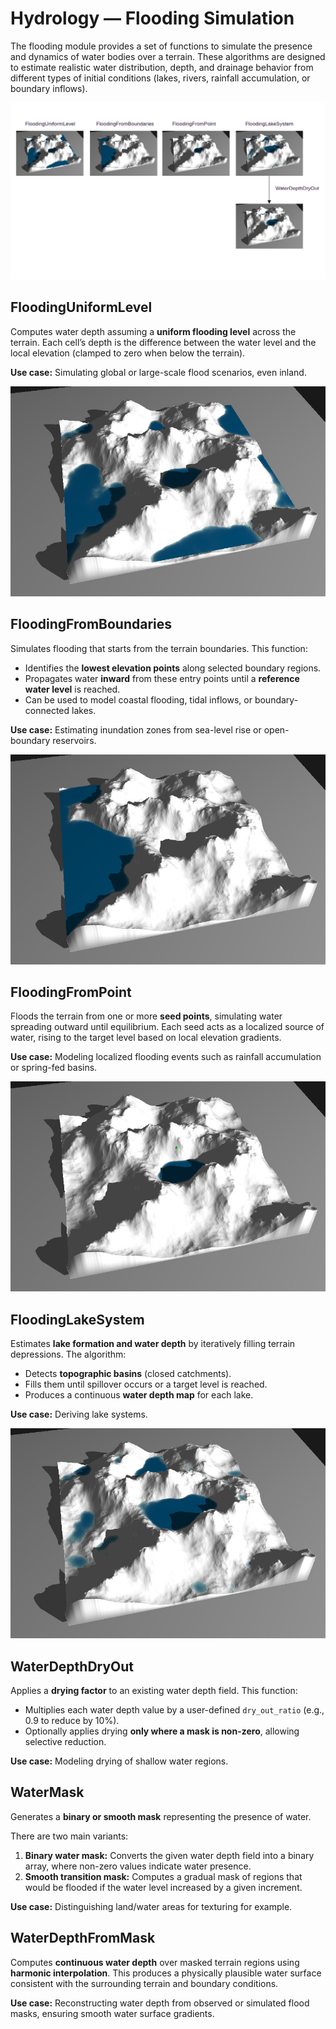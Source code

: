 # Hydrology — Flooding Simulation

The flooding module provides a set of functions to simulate the presence and dynamics of
water bodies over a terrain. These algorithms are designed to estimate realistic water
distribution, depth, and drainage behavior from different types of initial conditions
(lakes, rivers, rainfall accumulation, or boundary inflows).

![img](flooding.png)

## FloodingUniformLevel

Computes water depth assuming a **uniform flooding level** across the terrain. Each cell’s
depth is the difference between the water level and the local elevation (clamped to zero
when below the terrain).

**Use case:** Simulating global or large-scale flood scenarios, even inland.

![img](flooding_uniform.jpg)

## FloodingFromBoundaries

Simulates flooding that starts from the terrain boundaries. This function:

- Identifies the **lowest elevation points** along selected boundary regions.
- Propagates water **inward** from these entry points until a **reference water level** is
  reached.
- Can be used to model coastal flooding, tidal inflows, or boundary-connected lakes.

**Use case:** Estimating inundation zones from sea-level rise or open-boundary reservoirs.

![img](flooding_border.jpg)

## FloodingFromPoint

Floods the terrain from one or more **seed points**, simulating water spreading outward
until equilibrium. Each seed acts as a localized source of water, rising to the target
level based on local elevation gradients.

**Use case:** Modeling localized flooding events such as rainfall accumulation or
spring-fed basins.

![img](flooding_point.jpg)

## FloodingLakeSystem

Estimates **lake formation and water depth** by iteratively filling terrain depressions.
The algorithm:

- Detects **topographic basins** (closed catchments).
- Fills them until spillover occurs or a target level is reached.
- Produces a continuous **water depth map** for each lake.

**Use case:** Deriving lake systems.

![img](flooding_lakes.jpg)

## WaterDepthDryOut

Applies a **drying factor** to an existing water depth field. This function:

- Multiplies each water depth value by a user-defined `dry_out_ratio` (e.g., 0.9 to reduce
  by 10%).
- Optionally applies drying **only where a mask is non-zero**, allowing selective
  reduction.

**Use case:** Modeling drying of shallow water regions.

## WaterMask

Generates a **binary or smooth mask** representing the presence of water.

There are two main variants:

1. **Binary water mask:** Converts the given water depth field into a binary array, where
   non-zero values indicate water presence.
2. **Smooth transition mask:** Computes a gradual mask of regions that would be flooded if
   the water level increased by a given increment.

**Use case:** Distinguishing land/water areas for texturing for example.

## WaterDepthFromMask

Computes **continuous water depth** over masked terrain regions using **harmonic
interpolation**. This produces a physically plausible water surface consistent with the
surrounding terrain and boundary conditions.

**Use case:** Reconstructing water depth from observed or simulated flood masks, ensuring
smooth water surface gradients.

